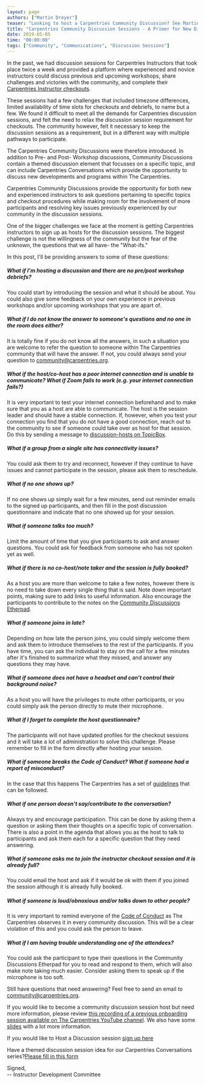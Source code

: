 ```yaml
---
layout: page
authors: ["Martin Dreyer"]
teaser: "Looking to host a Carpentries Community Discussion? See Martin Dreyer's pointers"
title: "Carpentries Community Discussion Sessions - A Primer for New Discussion Hosts"
date: 2019-05-05
time: "00:00:00"
tags: ["Community", "Communications", "Discussion Sessions"]
---
```


In the past, we had discussion sessions for Carpentries Instructors that took place twice a week and provided a platform where experienced and novice instructors could discuss previous and upcoming workshops, share challenges and victories with the community, and complete their [Carpentries Instructor checkouts](https://carpentries.github.io/instructor-training/checkout/).

These sessions had a few challenges that included timezone differences, limited availability of time slots for checkouts and debriefs, to name but a few. We  found it difficult to meet all the demands for Carpentries discussion sessions, and felt the need to relax the discussion session requirement for checkouts. The community however, felt it necessary to keep the discussion sessions as a requirement, but in a different way with multiple pathways to participate.

The Carpentries Community Discussions were therefore introduced. In addition to Pre- and Post- Workshop discussions, Community Discussions contain a  themed discussion element that focusses on a specific topic, and can include Carpentries Conversations which provide the opportunity to discuss new developments and programs within The Carpentries.

Carpentries Community Discussions provide the opportunity for both new and experienced instructors to ask questions pertaining to specific topics and checkout procedures while making room for the involvement of more participants and resolving key issues previously experienced by our community in the discussion sessions.

One of the bigger challenges we face at the moment is getting Carpentries instructors to sign up as hosts for the discussion sessions. The biggest challenge is not the willingness of the community but the fear of the unknown, the questions that we all have- the "What-ifs."

In this post, I'll be providing answers to some of these questions:

##### What if I'm hosting a discussion and there are no pre/post workshop debriefs? 

You could start by introducing the session and what it should be about. You could also give some feedback on your own experience in previous workshops and/or upcoming workshops that you are apart of.

##### What if I do not know the answer to someone's questions and no one in the room does either? 

It is totally fine if you do not know all the answers, in such a situation you are welcome to refer the question to someone within The Carpentries community that will have the answer. If not, you could always send your question to [community@carpentries.org](mailto:community@carpentries.org).

##### What if the host/co-host has a poor internet connection and is unable to communicate? What if Zoom fails to work (e.g. your internet connection fails?)

It is very important to test your internet connection beforehand and to make sure that you as a host are able to communicate. The host is the session leader and should have a stable connection. If, however, when you test your connection you find that you do not have a good connection, reach out to the community to see if someone could take over as host for that session. Do this by sending a message to [discussion-hosts on TopicBox](https://carpentries.topicbox.com/groups/discussion-hosts).

##### What if a group from a single site has connectivity issues?

You could ask them to try and reconnect, however if they continue to have issues and cannot participate in the session, please ask them to reschedule.

##### What if no one shows up?

If no one shows up simply wait for a few minutes, send out reminder emails to the signed up participants, and then fill in the post discussion questionnaire and indicate that no one showed up for your session.

##### What if someone talks too much?

Limit the amount of time that you give participants to ask and answer questions. You could ask for feedback from someone who has not spoken yet as well.

##### What if there is no co-host/note taker and the session is fully booked? 

As a host you are more than welcome to take a few notes, however there is no need to take down every single thing that is said. Note down important points, making sure to add links to useful information. Also encourage the participants to contribute to the notes on the [Community Discussions Etherpad](https://pad.carpentries.org/community-discussions).

##### What if someone joins in late? 

Depending on how late the person joins, you could simply welcome them and ask them to introduce themselves to the rest of the participants. If you have time, you can ask the individual to stay on the call for a few minutes after it's finished to summarize what they missed, and answer any questions they may have.

##### What if someone does not have a headset and can’t control their background noise?

As a host you will have the privileges to mute other participants, or you could simply ask the person directly to mute their microphone.

##### What if I forget to complete the host questionnaire? 

The participants will not have updated profiles for the checkout sessions and it will take a lot of administration to solve this challenge. Please remember to fill in the form directly after hosting your session.

##### What if someone breaks the Code of Conduct? What if someone had a report of misconduct?

In the case that this happens The Carpentries has a set of [guidelines](https://docs.carpentries.org/topic_folders/policies/incident-response.html) that can be followed.

##### What if one person doesn’t say/contribute to the conversation?

Always try and encourage participation. This can be done by asking them a question or asking them their thoughts on a specific topic of conversation. There is also a point in the agenda that allows you as the host to talk to participants and ask them each for a specific question that they need answering.

##### What if someone asks me to join the instructor checkout session and it is already full?

You could email the host and ask if it would be ok with them if you joined the session although it is already fully booked.

##### What if someone is loud/obnoxious and/or talks down to other people?

It is very important to remind everyone of the [Code of Conduct](https://docs.carpentries.org/topic_folders/policies/index_coc.html) as The Carpentries observes it in every community discussion. This will be a clear violation of this and you could ask the person to leave.

##### What if I am having trouble understanding one of the attendees?

You could ask the participant to type their questions in the Community Discussions Etherpad for you to read and respond to them, which will also make note taking much easier. Consider asking them to speak up if the microphone is too soft.

Still have questions that need answering? Feel free to send an email to [community@carpentries.org](mailto:community@carpentries.org).

If you would like to become a community discussion session host but need more information, please review [this recording of a previous onboarding session available on The Carpentries YouTube channel](https://www.youtube.com/watch?v=4hP5kBmNdYM&feature=youtu.be). We also have some [slides](https://docs.google.com/presentation/d/11pm8NeYr5YwaW3AS5-cI4NLYebyDi_qTYQwL8V4M61M/edit#slide=id.g4ba42962ac_13_1) with a lot more information.

If you would like to Host a Discussion session [sign up here](https://pad.carpentries.org/community-discussions)

Have a themed discussion session idea for our Carpentries Conversations series?[Please fill in this form](https://docs.google.com/forms/d/e/1FAIpQLSen9_axxQ3_0FN5HjL7cyot9RzTdIGpOU16Wr1eatZblsfU7w/viewform)

Signed,  
-- Instructor Development Committee
